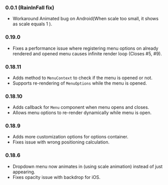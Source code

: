 ### 0.0.1 (RainInFall fix)
- Workaround Animated bug on Android(When scale too small,
  it shows as scale equals 1 ).
  
### 0.19.0

- Fixes a performance issue where registering menu options on already
  rendered and opened menu causes infinite render loop (Closes #5, #9).

### 0.18.11

- Adds method to `MenuContext` to check if the menu is opened or not.
- Supports re-rendering of `MenuOptions` while the menu is opened.

### 0.18.10

- Adds callback for `Menu` component when menu opens and closes.
- Allows menu options to re-render dynamically while menu is open.

### 0.18.9

- Adds more customization options for options container.
- Fixes issue with wrong positioning calculation.

### 0.18.6

- Dropdown menu now animates in (using scale animation) instead of just appearing.
- Fixes opacity issue with backdrop for iOS.
